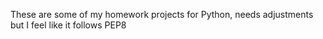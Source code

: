 These are some of my homework projects for Python, needs adjustments but I feel like it follows PEP8
